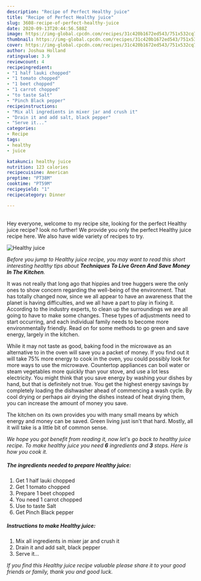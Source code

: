 ```yaml
---
description: "Recipe of Perfect Healthy juice"
title: "Recipe of Perfect Healthy juice"
slug: 3608-recipe-of-perfect-healthy-juice
date: 2020-09-13T20:44:56.588Z
image: https://img-global.cpcdn.com/recipes/31c420b1672ed543/751x532cq70/healthy-juice-recipe-main-photo.jpg
thumbnail: https://img-global.cpcdn.com/recipes/31c420b1672ed543/751x532cq70/healthy-juice-recipe-main-photo.jpg
cover: https://img-global.cpcdn.com/recipes/31c420b1672ed543/751x532cq70/healthy-juice-recipe-main-photo.jpg
author: Joshua Holland
ratingvalue: 3.9
reviewcount: 4
recipeingredient:
- "1 half lauki chopped"
- "1 tomato chopped"
- "1 beet chopped"
- "1 carrot chopped"
- "to taste Salt"
- "Pinch Black pepper"
recipeinstructions:
- "Mix all ingredients in mixer jar and crush it"
- "Drain it and add salt, black pepper"
- "Serve it..."
categories:
- Recipe
tags:
- healthy
- juice

katakunci: healthy juice 
nutrition: 123 calories
recipecuisine: American
preptime: "PT38M"
cooktime: "PT59M"
recipeyield: "1"
recipecategory: Dinner

---
```

<br>
Hey everyone, welcome to my recipe site, looking for the perfect Healthy juice recipe? look no further! We provide you only the perfect Healthy juice recipe here. We also have wide variety of recipes to try.
<br>


![Healthy juice](https://img-global.cpcdn.com/recipes/31c420b1672ed543/751x532cq70/healthy-juice-recipe-main-photo.jpg)

<i>Before you jump to Healthy juice recipe, you may want to read this short interesting healthy tips about 
<strong>Techniques To Live Green And Save Money In The Kitchen</strong>.</i>
</br>

It was not really that long ago that hippies and tree huggers were the only ones to show concern regarding the well-being of the environment. That has totally changed now, since we all appear to have an awareness that the planet is having difficulties, and we all have a part to play in fixing it. According to the industry experts, to clean up the surroundings we are all going to have to make some changes. These types of adjustments need to start occurring, and each individual family needs to become more environmentally friendly. Read on for some methods to go green and save energy, largely in the kitchen.

While it may not taste as good, baking food in the microwave as an alternative to in the oven will save you a packet of money. If you find out it will take 75% more energy to cook in the oven, you could possibly look for more ways to use the microwave. Countertop appliances can boil water or steam vegetables more quickly than your stove, and use a lot less electricity. You might think that you save energy by washing your dishes by hand, but that is definitely not true. You get the highest energy savings by completely loading the dishwasher ahead of commencing a wash cycle. By cool drying or perhaps air drying the dishes instead of heat drying them, you can increase the amount of money you save.

The kitchen on its own provides you with many small means by which energy and money can be saved. Green living just isn't that hard. Mostly, all it will take is a little bit of common sense.


<i>We hope you got benefit from reading it, now let's go back to healthy juice recipe. To make healthy juice you need <strong>6</strong> ingredients and <strong>3</strong> steps. Here is how you cook it.
</i>

##### The ingredients needed to prepare Healthy juice:

1. Get 1 half lauki chopped
1. Get 1 tomato chopped
1. Prepare 1 beet chopped
1. You need 1 carrot chopped
1. Use to taste Salt
1. Get Pinch Black pepper


##### Instructions to make Healthy juice:

1. Mix all ingredients in mixer jar and crush it
1. Drain it and add salt, black pepper
1. Serve it...


<i>If you find this Healthy juice recipe valuable please share it to your good friends or family, thank you and good luck.</i>
